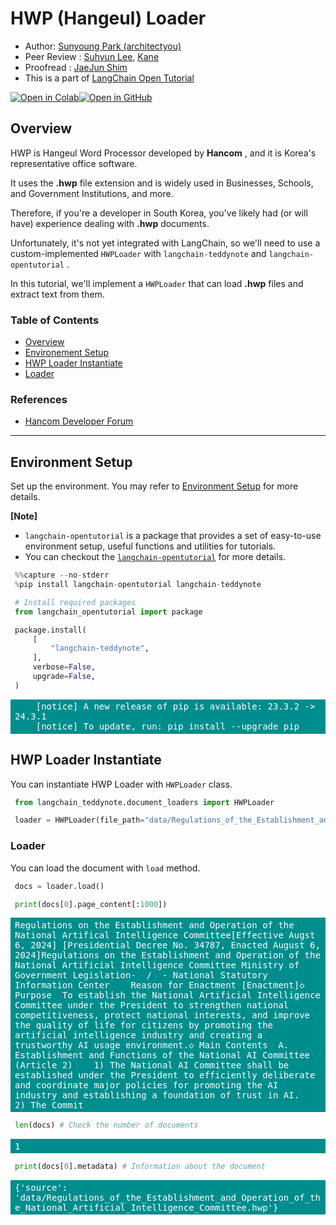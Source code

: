 <style>
.custom {
    background-color: #008d8d;
    color: white;
    padding: 0.25em 0.5em 0.25em 0.5em;
    white-space: pre-wrap;       /* css-3 */
    white-space: -moz-pre-wrap;  /* Mozilla, since 1999 */
    white-space: -pre-wrap;      /* Opera 4-6 */
    white-space: -o-pre-wrap;    /* Opera 7 */
    word-wrap: break-word;
}

pre {
    background-color: #027c7c;
    padding-left: 0.5em;
}

</style>

# HWP (Hangeul) Loader

- Author: [Sunyoung Park (architectyou)](https://github.com/Architectyou)
- Peer Review : [Suhyun Lee](https://github.com/suhyun0115), [Kane](https://github.com/HarryKane11)
- Proofread : [JaeJun Shim](https://github.com/kkam-dragon)
- This is a part of [LangChain Open Tutorial](https://github.com/LangChain-OpenTutorial/LangChain-OpenTutorial)

[![Open in Colab](https://colab.research.google.com/assets/colab-badge.svg)](https://colab.research.google.com/github/LangChain-OpenTutorial/LangChain-OpenTutorial/blob/main/06-DocumentLoader/13-HWPLoader.ipynb)[![Open in GitHub](https://img.shields.io/badge/Open%20in%20GitHub-181717?style=flat-square&logo=github&logoColor=white)](https://github.com/LangChain-OpenTutorial/LangChain-OpenTutorial/blob/main/06-DocumentLoader/13-HWPLoader.ipynb)
## Overview

HWP is Hangeul Word Processor developed by **Hancom** , and it is Korea's representative office software.

It uses the **.hwp** file extension and is widely used in Businesses, Schools, and Government Institutions, and more.

Therefore, if you're a developer in South Korea, you've likely had (or will have) experience dealing with **.hwp** documents.

Unfortunately, it's not yet integrated with LangChain, so we'll need to use a custom-implemented ```HWPLoader``` with ```langchain-teddynote``` and ```langchain-opentutorial``` .


In this tutorial, we'll implement a ```HWPLoader``` that can load **.hwp** files and extract text from them.


### Table of Contents

- [Overview](#overview)
- [Environement Setup](#environment-setup)
- [HWP Loader Instantiate](#hwp-loader-instantiate)
- [Loader](#loader)

### References

- [Hancom Developer Forum](https://developer.hancom.com/)

---

## Environment Setup

Set up the environment. You may refer to [Environment Setup](https://wikidocs.net/257836) for more details.

**[Note]**
- ```langchain-opentutorial``` is a package that provides a set of easy-to-use environment setup, useful functions and utilities for tutorials. 
- You can checkout the [```langchain-opentutorial```](https://github.com/LangChain-OpenTutorial/langchain-opentutorial-pypi) for more details.

```python
%%capture --no-stderr
%pip install langchain-opentutorial langchain-teddynote
```

```python
# Install required packages
from langchain_opentutorial import package

package.install(
    [
        "langchain-teddynote",
    ],
    verbose=False,
    upgrade=False,
)
```

<pre class="custom">
    [notice] A new release of pip is available: 23.3.2 -> 24.3.1
    [notice] To update, run: pip install --upgrade pip
</pre>

## HWP Loader Instantiate

You can instantiate HWP Loader with ```HWPLoader``` class.

```python
from langchain_teddynote.document_loaders import HWPLoader

loader = HWPLoader(file_path="data/Regulations_of_the_Establishment_and_Operation_of_the_National_Artificial_Intelligence_Committee.hwp")
```

### Loader

You can load the document with ```load``` method.

```python
docs = loader.load()

print(docs[0].page_content[:1000])
```

<pre class="custom">Regulations on the Establishment and Operation of the National Artifical Intelligence Committee[Effective Augst 6, 2024] [Presidential Decree No. 34787, Enacted August 6, 2024]Regulations on the Establishment and Operation of the National Artificial Intelligence Committee Ministry of Government Legislation-  /  - National Statutory Information Center    Reason for Enactment [Enactment]◇ Purpose  To establish the National Artificial Intelligence Committee under the President to strengthen national competitiveness, protect national interests, and improve the quality of life for citizens by promoting the artificial intelligence industry and creating a trustworthy AI usage environment.◇ Main Contents  A. Establishment and Functions of the National AI Committee (Article 2)    1) The National AI Committee shall be established under the President to efficiently deliberate and coordinate major policies for promoting the AI industry and establishing a foundation of trust in AI.    2) The Commit
</pre>

```python
len(docs) # Check the number of documents
```




<pre class="custom">1</pre>



```python
print(docs[0].metadata) # Information about the document
```

<pre class="custom">{'source': 'data/Regulations_of_the_Establishment_and_Operation_of_the_National_Artificial_Intelligence_Committee.hwp'}
</pre>
